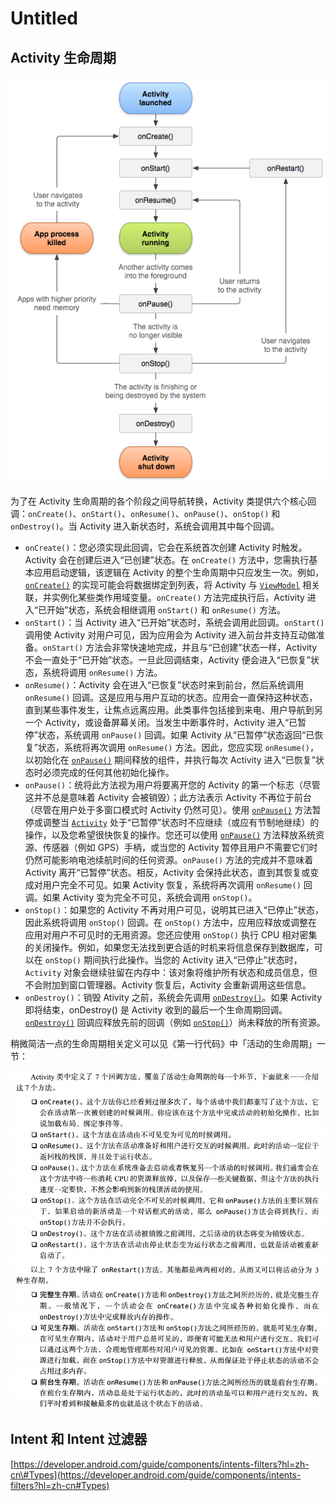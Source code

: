 # Untitled

## Activity 生命周期

![](../.gitbook/assets/image%20%287%29.png)

为了在 Activity 生命周期的各个阶段之间导航转换，Activity 类提供六个核心回调：`onCreate()`、`onStart()`、`onResume()`、`onPause()`、`onStop()` 和 `onDestroy()`。当 Activity 进入新状态时，系统会调用其中每个回调。

* `onCreate()`：您必须实现此回调，它会在系统首次创建 Activity 时触发。Activity 会在创建后进入“已创建”状态。在 `onCreate()` 方法中，您需执行基本应用启动逻辑，该逻辑在 Activity 的整个生命周期中只应发生一次。例如，[`onCreate()`](https://developer.android.google.cn/reference/android/app/Activity#onCreate%28android.os.Bundle%29) 的实现可能会将数据绑定到列表，将 Activity 与 [`ViewModel`](https://developer.android.google.cn/reference/androidx/lifecycle/ViewModel) 相关联，并实例化某些类作用域变量。`onCreate()` 方法完成执行后，Activity 进入“已开始”状态，系统会相继调用 `onStart()` 和 `onResume()` 方法。
* `onStart()`：当 Activity 进入“已开始”状态时，系统会调用此回调。`onStart()` 调用使 Activity 对用户可见，因为应用会为 Activity 进入前台并支持互动做准备。`onStart()` 方法会非常快速地完成，并且与“已创建”状态一样，Activity 不会一直处于“已开始”状态。一旦此回调结束，Activity 便会进入“已恢复”状态，系统将调用 `onResume()` 方法。
* `onResume()`：Activity 会在进入“已恢复”状态时来到前台，然后系统调用 `onResume()` 回调。这是应用与用户互动的状态。应用会一直保持这种状态，直到某些事件发生，让焦点远离应用。此类事件包括接到来电、用户导航到另一个 Activity，或设备屏幕关闭。当发生中断事件时，Activity 进入“已暂停”状态，系统调用 `onPause()` 回调。如果 Activity 从“已暂停”状态返回“已恢复”状态，系统将再次调用 `onResume()` 方法。因此，您应实现 `onResume()`，以初始化在 [`onPause()`](https://developer.android.google.cn/reference/android/app/Activity#onPause%28%29) 期间释放的组件，并执行每次 Activity 进入“已恢复”状态时必须完成的任何其他初始化操作。
* `onPause()`：统将此方法视为用户将要离开您的 Activity 的第一个标志（尽管这并不总是意味着 Activity 会被销毁）；此方法表示 Activity 不再位于前台（尽管在用户处于多窗口模式时 Activity 仍然可见）。使用 [`onPause()`](https://developer.android.google.cn/reference/android/app/Activity#onPause%28%29) 方法暂停或调整当 [`Activity`](https://developer.android.google.cn/reference/android/app/Activity) 处于“已暂停”状态时不应继续（或应有节制地继续）的操作，以及您希望很快恢复的操作。您还可以使用 [`onPause()`](https://developer.android.google.cn/reference/android/app/Activity#onPause%28%29) 方法释放系统资源、传感器（例如 GPS）手柄，或当您的 Activity 暂停且用户不需要它们时仍然可能影响电池续航时间的任何资源。`onPause()` 方法的完成并不意味着 Activity 离开“已暂停”状态。相反，Activity 会保持此状态，直到其恢复或变成对用户完全不可见。如果 Activity 恢复，系统将再次调用 `onResume()` 回调。如果 Activity 变为完全不可见，系统会调用 `onStop()`。
* `onStop()`：如果您的 Activity 不再对用户可见，说明其已进入“已停止”状态，因此系统将调用 `onStop()` 回调。在 `onStop()` 方法中，应用应释放或调整在应用对用户不可见时的无用资源。您还应使用 `onStop()` 执行 CPU 相对密集的关闭操作。例如，如果您无法找到更合适的时机来将信息保存到数据库，可以在 `onStop()` 期间执行此操作。当您的 Activity 进入“已停止”状态时，`Activity` 对象会继续驻留在内存中：该对象将维护所有状态和成员信息，但不会附加到窗口管理器。Activity 恢复后，Activity 会重新调用这些信息。
* `onDestroy()`：销毁 Ativity 之前，系统会先调用 [`onDestroy()`](https://developer.android.google.cn/reference/android/app/Activity#onDestroy%28%29)。如果 Activity 即将结束，onDestroy\(\) 是 Activity 收到的最后一个生命周期回调。[`onDestroy()`](https://developer.android.google.cn/reference/android/app/Activity#onDestroy%28%29) 回调应释放先前的回调（例如 [`onStop()`](https://developer.android.google.cn/reference/android/app/Activity#onStop%28%29)）尚未释放的所有资源。

稍微简洁一点的生命周期相关定义可以见《第一行代码》中「活动的生命周期」一节：

![&#x56FE;&#x6E90;&#xFF1A;&#x300A;&#x7B2C;&#x4E00;&#x884C;&#x4EE3;&#x7801;&#x300B;&#x90ED;&#x9716;](../.gitbook/assets/image%20%2810%29.png)

## Intent 和 Intent 过滤器

[https://developer.android.com/guide/components/intents-filters?hl=zh-cn\#Types](https://developer.android.com/guide/components/intents-filters?hl=zh-cn#Types)

